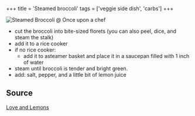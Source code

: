 +++ 
title = 'Steamed broccoli' 
tags = ['veggie side dish', 'carbs']
+++

![Steamed Broccoli @ Once upon a chef](https://www.onceuponachef.com/images/2024/05/Steamed-Broccoli-Hero-2.jpg)

- cut the broccoli into bite-sized florets
  (you can also peel, dice, and steam the stalk)
- add it to a rice cooker
- if no rice cooker:
  - add it to asteamer basket and place it in a saucepan filled with 1 inch of water
- steam until broccoli is tender and bright green.
- add: salt, pepper, and a little bit of lemon juice

## Source

[Love and Lemons](https://www.loveandlemons.com/steamed-broccoli/)

